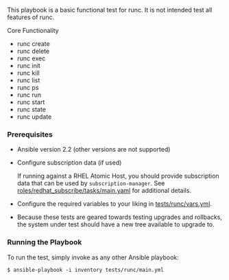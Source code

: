 This playbook is a basic functional test for runc.  It is not intended test
all features of runc.

Core Functionality
- runc create
- runc delete
- runc exec
- runc init
- runc kill
- runc list
- runc ps
- runc run
- runc start
- runc state
- runc update

### Prerequisites
  - Ansible version 2.2 (other versions are not supported)

  - Configure subscription data (if used)

    If running against a RHEL Atomic Host, you should provide subscription
    data that can be used by `subscription-manager`.  See
    [roles/redhat_subscribe/tasks/main.yaml](roles/redhat_subscribe/tasks/main.yaml)
    for additional details.

  - Configure the required variables to your liking in [tests/runc/vars.yml](tests/runc/vars.yml).

  - Because these tests are geared towards testing upgrades and rollbacks,
    the system under test should have a new tree available to upgrade to.

### Running the Playbook

To run the test, simply invoke as any other Ansible playbook:

```
$ ansible-playbook -i inventory tests/runc/main.yml
```
